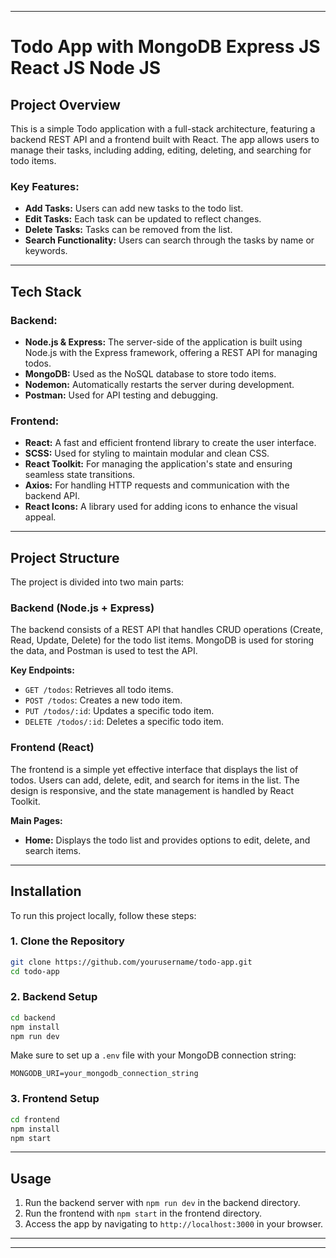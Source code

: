 
---

# Todo App with MongoDB Express JS React JS Node JS 

## Project Overview

This is a simple Todo application with a full-stack architecture, featuring a backend REST API and a frontend built with React. The app allows users to manage their tasks, including adding, editing, deleting, and searching for todo items.

### Key Features:
- **Add Tasks:** Users can add new tasks to the todo list.
- **Edit Tasks:** Each task can be updated to reflect changes.
- **Delete Tasks:** Tasks can be removed from the list.
- **Search Functionality:** Users can search through the tasks by name or keywords.
  
---

## Tech Stack

### Backend:
- **Node.js & Express:** The server-side of the application is built using Node.js with the Express framework, offering a REST API for managing todos.
- **MongoDB:** Used as the NoSQL database to store todo items.
- **Nodemon:** Automatically restarts the server during development.
- **Postman:** Used for API testing and debugging.

### Frontend:
- **React:** A fast and efficient frontend library to create the user interface.
- **SCSS:** Used for styling to maintain modular and clean CSS.
- **React Toolkit:** For managing the application's state and ensuring seamless state transitions.
- **Axios:** For handling HTTP requests and communication with the backend API.
- **React Icons:** A library used for adding icons to enhance the visual appeal.

---

## Project Structure

The project is divided into two main parts: 

### Backend (Node.js + Express)
The backend consists of a REST API that handles CRUD operations (Create, Read, Update, Delete) for the todo list items. MongoDB is used for storing the data, and Postman is used to test the API.

**Key Endpoints:**
- `GET /todos`: Retrieves all todo items.
- `POST /todos`: Creates a new todo item.
- `PUT /todos/:id`: Updates a specific todo item.
- `DELETE /todos/:id`: Deletes a specific todo item.

### Frontend (React)
The frontend is a simple yet effective interface that displays the list of todos. Users can add, delete, edit, and search for items in the list. The design is responsive, and the state management is handled by React Toolkit.

**Main Pages:**
- **Home:** Displays the todo list and provides options to edit, delete, and search items.

---

## Installation

To run this project locally, follow these steps:

### 1. Clone the Repository

```bash
git clone https://github.com/yourusername/todo-app.git
cd todo-app
```

### 2. Backend Setup

```bash
cd backend
npm install
npm run dev
```

Make sure to set up a `.env` file with your MongoDB connection string:

```
MONGODB_URI=your_mongodb_connection_string
```

### 3. Frontend Setup

```bash
cd frontend
npm install
npm start
```

---

## Usage

1. Run the backend server with `npm run dev` in the backend directory.
2. Run the frontend with `npm start` in the frontend directory.
3. Access the app by navigating to `http://localhost:3000` in your browser.

---


---

